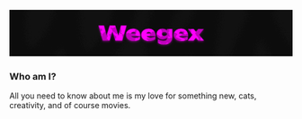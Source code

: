 ![Header](https://github.com/weegex/weegex/blob/main/header.jpg)

### Who am I?
All you need to know about me is my love for something new, cats, creativity, and of course movies.
